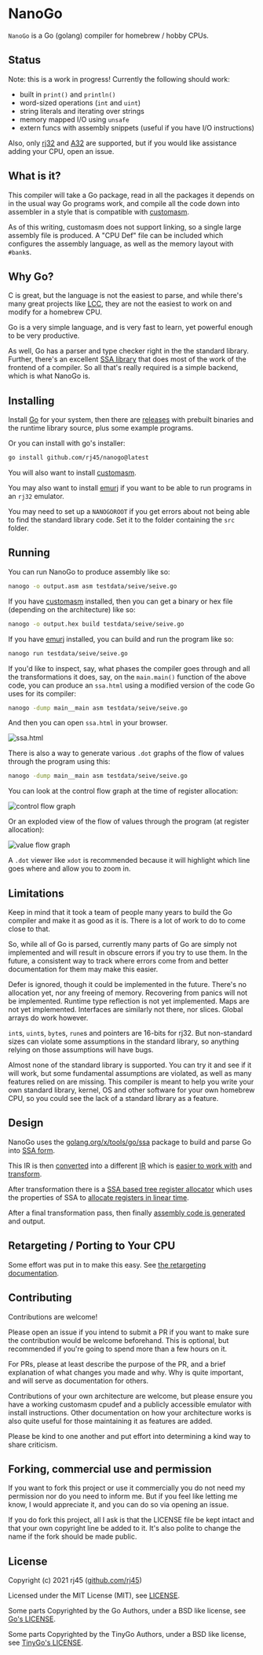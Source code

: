 # NanoGo

`NanoGo` is a Go (golang) compiler for homebrew / hobby CPUs.

## Status

Note: this is a work in progress! Currently the following should work:

- built in `print()` and `println()`
- word-sized operations (`int` and `uint`)
- string literals and iterating over strings
- memory mapped I/O using `unsafe`
- extern funcs with assembly snippets (useful if you have I/O instructions)

Also, only [rj32](https://github.com/rj45/rj32) and [A32](https://github.com/Artentus/a32emu) are supported, but if you would like assistance adding your CPU, open an issue.
## What is it?

This compiler will take a Go package, read in all the packages it depends on in the usual way Go programs work, and compile all the code down into assembler in a style that is compatible with [customasm](https://github.com/hlorenzi/customasm).

As of this writing, customasm does not support linking, so a single large assembly file is produced. A "CPU Def" file can be included which configures the assembly language, as well as the memory layout with `#bank`s.

## Why Go?

C is great, but the language is not the easiest to parse, and while there's many great projects like [LCC](https://github.com/drh/lcc), they are not the easiest to work on and modify for a homebrew CPU.

Go is a very simple language, and is very fast to learn, yet powerful enough to be very productive.

As well, Go has a parser and type checker right in the the standard library. Further, there's an excellent [SSA library](https://golang.org/x/tools/go/ssa) that does most of the work of the frontend of a compiler. So all that's really required is a simple backend, which is what NanoGo is.

## Installing

Install [Go](https://golang.org/) for your system, then there are [releases](https://github.com/rj45/nanogo/releases) with prebuilt binaries and the runtime library source, plus some example programs.

Or you can install with go's installer:

```sh
go install github.com/rj45/nanogo@latest
```

You will also want to install [customasm](https://github.com/hlorenzi/customasm).

You may also want to install [emurj](https://github.com/rj45/rj32/emurj) if you want to be able to run programs in an `rj32` emulator.

You may need to set up a `NANOGOROOT` if you get errors about not being able to find the standard library code. Set it to the folder containing the `src` folder.

## Running

You can run NanoGo to produce assembly like so:

```sh
nanogo -o output.asm asm testdata/seive/seive.go
```

If you have [customasm](https://github.com/hlorenzi/customasm) installed, then you can get a binary or hex file (depending on the architecture) like so:

```sh
nanogo -o output.hex build testdata/seive/seive.go
```

If you have [emurj](https://github.com/rj45/rj32/emurj) installed, you can build and run the program like so:

```sh
nanogo run testdata/seive/seive.go
```

If you'd like to inspect, say, what phases the compiler goes through and all the transformations it does, say, on the `main.main()` function of the above code, you can produce an `ssa.html` using a modified version of the code Go uses for its compiler:

```sh
nanogo -dump main__main asm testdata/seive/seive.go
```

And then you can open `ssa.html` in your browser.

![ssa.html](./docs/img/ssa_html.png)

There is also a way to generate various `.dot` graphs of the flow of values through the program using this:

```sh
nanogo -dump main__main asm testdata/seive/seive.go
```

You can look at the control flow graph at the time of register allocation:

![control flow graph](docs/img/control_flow.png)

Or an exploded view of the flow of values through the program (at register allocation):

![value flow graph](docs/img/value_flow.png)

A `.dot` viewer like `xdot` is recommended because it will highlight which line goes where and allow you to zoom in.

## Limitations

Keep in mind that it took a team of people many years to build the Go compiler and make it as good as it is. There is a lot of work to do to come close to that.

So, while all of Go is parsed, currently many parts of Go are simply not implemented and will result in obscure errors if you try to use them. In the future, a consistent way to track where errors come from and better documentation for them may make this easier.

Defer is ignored, though it could be implemented in the future. There's no allocation yet, nor any freeing of memory. Recovering from panics will not be implemented. Runtime type reflection is not yet implemented. Maps are not yet implemented. Interfaces are similarly not there, nor slices. Global arrays do work however.

`int`s, `uint`s, `byte`s, `rune`s and pointers are 16-bits for rj32. But non-standard sizes can violate some assumptions in the standard library, so anything relying on those assumptions will have bugs.

Almost none of the standard library is supported. You can try it and see if it will work, but some fundamental assumptions are violated, as well as many features relied on are missing. This compiler is meant to help you write your own standard library, kernel, OS and other software for your own homebrew CPU, so you could see the lack of a standard library as a feature.

## Design

NanoGo uses the [golang.org/x/tools/go/ssa](https://golang.org/x/tools/go/ssa) package to build and parse Go into [SSA form](https://en.wikipedia.org/wiki/Static_single_assignment_form).

This IR is then [converted](./parser) into a different [IR](./ir) which is [easier to work with](https://www.hpl.hp.com/techreports/Compaq-DEC/WRL-2000-2.html) and [transform](./xform).

After transformation there is a [SSA based tree register allocator](./regalloc) which uses the properties of SSA to [allocate registers in linear time](https://compilers.cs.uni-saarland.de/projects/ssara/).

After a final transformation pass, then finally [assembly code is generated](./codegen) and output.

## Retargeting / Porting to Your CPU

Some effort was put in to make this easy. See [the retargeting documentation](docs/retargeting.md).

## Contributing

Contributions are welcome!

Please open an issue if you intend to submit a PR if you want to make sure the contribution would be welcome beforehand. This is optional, but recommended if you're going to spend more than a few hours on it.

For PRs, please at least describe the purpose of the PR, and a brief explanation of what changes you made and why. Why is quite important, and will serve as documentation for others.

Contributions of your own architecture are welcome, but please ensure you have a working customasm cpudef and a publicly accessible emulator with install instructions. Other documentation on how your architecture works is also quite useful for those maintaining it as features are added.

Please be kind to one another and put effort into determining a kind way to share criticism.

## Forking, commercial use and permission

If you want to fork this project or use it commercially you do not need my permission nor do you need to inform me. But if you feel like letting me know, I would appreciate it, and you can do so via opening an issue.

If you do fork this project, all I ask is that the LICENSE file be kept intact and that your own copyright line be added to it. It's also polite to change the name if the fork should be made public.

## License

Copyright (c) 2021 rj45 ([github.com/rj45](https://github.com/rj45))

Licensed under the MIT License (MIT), see [LICENSE](./LICENSE).

Some parts Copyrighted by the Go Authors, under a BSD like license, see [Go's LICENSE](https://github.com/golang/go/blob/666fc173c02ff3004ac9ef867aa4eec7e243dde3/LICENSE).

Some parts Copyrighted by the TinyGo Authors, under a BSD like license, see [TinyGo's LICENSE](./LICENSE.tinygo).
